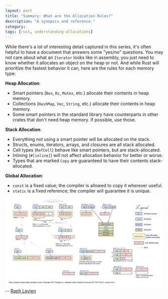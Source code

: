 ```yaml
---
layout: post
title: "Summary: What are the Allocation Rules?"
description: "A synopsis and reference."
category: 
tags: [rust, understanding-allocations]
---
```


While there's a lot of interesting detail captured in this series, it's often helpful
to have a document that answers some "yes/no" questions. You may not care about
what an `Iterator` looks like in assembly, you just need to know whether it allocates
an object on the heap or not. And while Rust will prioritize the fastest behavior it can,
here are the rules for each memory type:

**Heap Allocation**:
- Smart pointers (`Box`, `Rc`, `Mutex`, etc.) allocate their contents in heap memory.
- Collections (`HashMap`, `Vec`, `String`, etc.) allocate their contents in heap memory.
- Some smart pointers in the standard library have counterparts in other crates that
  don't need heap memory. If possible, use those.

**Stack Allocation**:
- Everything not using a smart pointer will be allocated on the stack.
- Structs, enums, iterators, arrays, and closures are all stack allocated.
- Cell types (`RefCell`) behave like smart pointers, but are stack-allocated.
- Inlining (`#[inline]`) will not affect allocation behavior for better or worse.
- Types that are marked `Copy` are guaranteed to have their contents stack-allocated.

**Global Allocation**:
- `const` is a fixed value; the compiler is allowed to copy it wherever useful.
- `static` is a fixed reference; the compiler will guarantee it is unique.

![Container Sizes in Rust](/assets/images/2019-02-04-container-size.svg)
-- [Raph Levien](https://docs.google.com/presentation/d/1q-c7UAyrUlM-eZyTo1pd8SZ0qwA_wYxmPZVOQkoDmH4/edit?usp=sharing)
